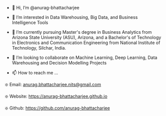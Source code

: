 - 👋 Hi, I’m @anurag-bhattacharjee

- 👀 I’m interested in Data Warehousing, Big Data, and Business Intelligence Tools

- 🌱 I’m currently pursuing Master's degree in Business Analytics from Arizona State University (ASU), Arizona, 
and a Bachelor's of Technology in Electronics and Communication Engineering from National Institute of Technology, Silchar, India.

- 💞️ I’m looking to collaborate on Machine Learning, Deep Learning, Data Warehousing and Decision Modelling Projects

- 📫 How to reach me ...

❇️ Email: anurag.bhattacharjee.nits@gmail.com

❇️ Website: https://anurag-bhattacharjee.github.io

❇️ Github: https://github.com/anurag-bhattacharjee
